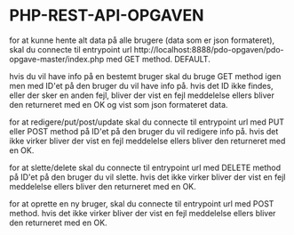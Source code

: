 # PHP-REST-API-OPGAVEN

for at kunne hente alt data på alle brugere (data som er json formateret), skal du connecte til entrypoint url http://localhost:8888/pdo-opgaven/pdo-opgave-master/index.php med GET method. DEFAULT.

hvis du vil have info på en bestemt bruger skal du bruge GET method igen men med ID'et på den bruger du vil have info på. 
hvis det ID ikke findes, eller der sker en anden fejl, bliver der vist en fejl meddelelse ellers bliver den returneret med en OK og vist som json formateret data.

for at redigere/put/post/update skal du connecte til entrypoint url med PUT eller POST method på ID'et på den bruger du vil redigere info på. 
hvis det ikke virker bliver der vist en fejl meddelelse ellers bliver den returneret med en OK.

for at slette/delete skal du connecte til entrypoint url med DELETE method på ID'et på den bruger du vil slette.
hvis det ikke virker bliver der vist en fejl meddelelse ellers bliver den returneret med en OK.

for at oprette en ny bruger, skal du connecte til entrypoint url med POST method. 
hvis det ikke virker bliver der vist en fejl meddelelse ellers bliver den returneret med en OK.
